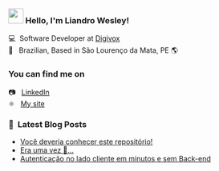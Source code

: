 ### <img src="https://media.giphy.com/media/hvRJCLFzcasrR4ia7z/giphy.gif" width="30px"> Hello, I'm Liandro Wesley!

💻 &nbsp;Software Developer at [Digivox](https://digivox.com.br) <br>
🏡 &nbsp; Brazilian, Based in São Lourenço da Mata, PE 🌎

### You can find me on

📷 &nbsp; [LinkedIn](https://linkedin.com/in/liandrowesley) <br>
⚛️ &nbsp; [My site](https://liandrowesley.dev) <br>

### 📕 &nbsp;Latest Blog Posts

<!-- BLOG:START -->
- [Você deveria conhecer este repositório!](https://liandrowesley.dev/blog/links-uteis)
- [Era uma vez 🙈…](https://liandrowesley.dev/blog/era-uma-vez)
- [Autenticação no lado cliente em minutos e sem Back-end](https://liandrowesley.dev/blog/introducao)
<!-- BLOG:END -->
